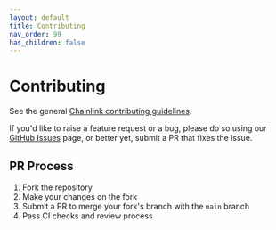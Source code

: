```yaml
---
layout: default
title: Contributing
nav_order: 99
has_children: false
---
```


# Contributing

See the general [Chainlink contributing guidelines](https://docs.chain.link/docs/contributing-to-chainlink/).

If you'd like to raise a feature request or a bug, please do so using our [GitHub Issues](https://github.com/smartcontractkit/chainlink-testing-framework/issues) page, or better yet, submit a PR that fixes the issue.

## PR Process

1. Fork the repository
2. Make your changes on the fork
3. Submit a PR to merge your fork's branch with the `main` branch
4. Pass CI checks and review process
